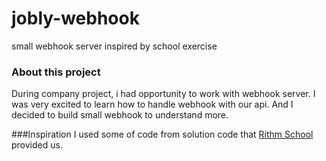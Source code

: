 # jobly-webhook
small webhook server inspired by school exercise

### About this project
During company project, i had opportunity to work with webhook server. I was very excited to learn 
how to handle webhook with our api. And I decided to build small webhook to understand more.

###Inspiration
I used some of code from solution code that [Rithm School](https://www.rithmschool.com/) provided us.



